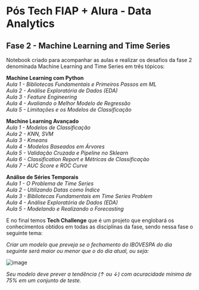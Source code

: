 # Pós Tech FIAP + Alura - Data Analytics 
## Fase 2 - Machine Learning and Time Series

Notebook criado para acompanhar as aulas e realizar os desafios da fase 2 denominada Machine Learning and Time Series em três tópicos:

**Machine Learning com Python**  
_Aula 1 - Bibliotecas Fundamentais e Primeiros Passos em ML    	   
Aula 2 - Análise Exploratória de Dados (EDA)    	   
Aula 3 - Feature Engineering    	   
Aula 4 - Avaliando o Melhor Modelo de Regressão    	   
Aula 5 - Limitações e os Modelos de Classificação_

**Machine Learning Avançado**  
_Aula 1 - Modelos de Classificação    	   
Aula 2 - KNN, SVM    	   
Aula 3 - Kmeans    	   
Aula 4 - Modelos Baseados em Árvores    	   
Aula 5 - Validação Cruzada e Pipeline no Sklearn    	   
Aula 6 - Classification Report e Métricas de Classificaçào    	   
Aula 7 - AUC Score e ROC Curve_

**Análise de Séries Temporais**  
_Aula 1 - O Problema de Time Series    	   
Aula 2 - Utilizando Datas como Índice    	   
Aula 3 - Bibliotecas Fundamentais em Time Series Problem    	   
Aula 4 - Análise Exploratória de Dados (EDA)    	   
Aula 5 - Modelando e Realizando o Forecasting_  

E no final temos **Tech Challenge** que é um projeto que englobará os conhecimentos obtidos em todas as disciplinas da fase, sendo nessa fase o seguinte tema:

_Criar um modelo que preveja se o fechamento do IBOVESPA do dia seguinte será maior ou menor que o do dia atual, ou seja:_

![image](https://github.com/user-attachments/assets/ea7724a3-0b29-4f72-baa4-5d6b20712556)  

_Seu modelo deve prever a tendência (↑ ou ↓) com acuracidade mínima de 75% em um conjunto de teste._
